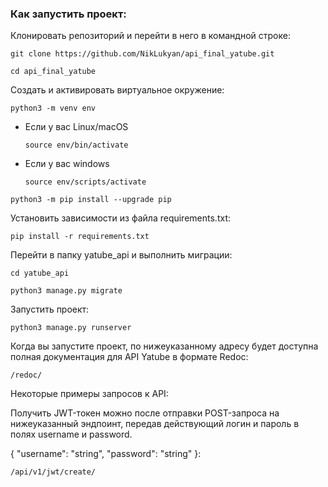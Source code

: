 ### Как запустить проект:

Клонировать репозиторий и перейти в него в командной строке:

```
git clone https://github.com/NikLukyan/api_final_yatube.git
```

```
cd api_final_yatube
```

Cоздать и активировать виртуальное окружение:

```
python3 -m venv env
```

* Если у вас Linux/macOS

    ```
    source env/bin/activate
    ```

* Если у вас windows

    ```
    source env/scripts/activate
    ```

```
python3 -m pip install --upgrade pip
```

Установить зависимости из файла requirements.txt:

```
pip install -r requirements.txt
```

Перейти в папку yatube_api и выполнить миграции:

```
cd yatube_api
```

```
python3 manage.py migrate
```

Запустить проект:

```
python3 manage.py runserver
```


Когда вы запустите проект, по нижеуказанному адресу будет 
доступна полная документация для API Yatube в формате Redoc: 
```
/redoc/
```

Некоторые примеры запросов к API:

Получить JWT-токен можно после отправки POST-запроса 
на нижеуказанный эндпоинт, передав действующий логин 
и пароль в полях username и password. 

{
"username": "string",
"password": "string"
}:

```
/api/v1/jwt/create/
```

